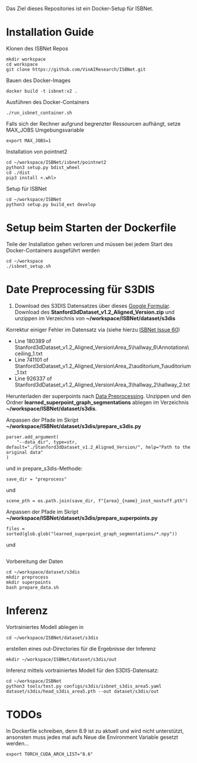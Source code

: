 Das Ziel dieses Repositories ist ein Docker-Setup für ISBNet.

# Installation Guide
Klonen des ISBNet Repos
```
mkdir workspace
cd workspace
git clone https://github.com/VinAIResearch/ISBNet.git
```

Bauen des Docker-Images
```
docker build -t isbnet:v2 .
```

Ausführen des Docker-Containers
```
./run_isbnet_container.sh
```
Falls sich der Rechner aufgrund begrenzter Ressourcen aufhängt, setze MAX_JOBS Umgebungsvariable
```
export MAX_JOBS=1
```
Installation von pointnet2
``` 
cd ~/workspace/ISBNet/isbnet/pointnet2
python3 setup.py bdist_wheel
cd ./dist
pip3 install <.whl>
```

Setup für ISBNet
```
cd ~/workspace/ISBNet
python3 setup.py build_ext develop
```


# Setup beim Starten der Dockerfile
Teile der Installation gehen verloren und müssen bei 
jedem Start des Docker-Containers ausgeführt werden

```
cd ~/workspace
./isbnet_setup.sh
```

# Date Preprocessing für S3DIS
1. Download des S3DIS Datensatzes über dieses [Google Formular](https://docs.google.com/forms/d/e/1FAIpQLScDimvNMCGhy_rmBA2gHfDu3naktRm6A8BPwAWWDv-Uhm6Shw/viewform?c=0&w=1).
Download des **Stanford3dDataset_v1.2_Aligned_Version.zip** und unzippen
im Verzeichnis von **~/workspace/ISBNet/dataset/s3dis**

Korrektur einiger Fehler im Datensatz via (siehe hierzu [ISBNet Issue 60](https://github.com/VinAIResearch/ISBNet/issues/60))
- Line 180389 of Stanford3dDataset_v1.2_Aligned_Version\Area_5\hallway_6\Annotations\ceiling_1.txt
- Line 741101 of Stanford3dDataset_v1.2_Aligned_Version\Area_2\auditorium_1\auditorium_1.txt
- Line 926337 of Stanford3dDataset_v1.2_Aligned_Version\Area_3\hallway_2\hallway_2.txt

Herunterladen der superpoints nach [Data Preprocessing](https://github.com/VinAIResearch/ISBNet/blob/master/dataset/README.md).
Unzippen und den Ordner **learned_superpoint_graph_segmentations** ablegen im Verzeichnis 
**~/workspace/ISBNet/dataset/s3dis**. 

Anpassen der Pfade im Skript **~/workspace/ISBNet/dataset/s3dis/prepare_s3dis.py**
```
parser.add_argument(
    "--data_dir", type=str, default="./Stanford3dDataset_v1.2_Aligned_Version/", help="Path to the original data"
)
```
und in prepare_s3dis-Methode:
``` 
save_dir = "preprocess"
``` 
und 
``` 
scene_pth = os.path.join(save_dir, f"{area}_{name}_inst_nostuff.pth")
```  

Anpassen der Pfade im Skript **~/workspace/ISBNet/dataset/s3dis/prepare_superpoints.py**
```
files = sorted(glob.glob("learned_superpoint_graph_segmentations/*.npy"))
``` 
und 
```torch.save((spp), f"superpoints/{area}_{room}.pth")

```

Vorbereitung der Daten 
```
cd ~/workspace/dataset/s3dis
mkdir preprocess
mkdir superpoints
bash prepare_data.sh
```

# Inferenz
Vortrainiertes Modell ablegen in 
```
cd ~/workspace/ISBNet/dataset/s3dis
```
erstellen eines out-Directories für die Ergebnisse der Inferenz
``` 
mkdir ~/workspace/ISBNet/dataset/s3dis/out
``` 

Inferenz mittels vortrainiertes Modell für den S3DIS-Datensatz:

```
cd ~/workspace/ISBNet
python3 tools/test.py configs/s3dis/isbnet_s3dis_area5.yaml dataset/s3dis/head_s3dis_area5.pth --out dataset/s3dis/out
```


# TODOs
In Dockerfile schreiben, denn 8.9 ist zu aktuell und wird nicht unterstützt, ansonsten muss jedes mal 
aufs Neue die Environment Variable gesetzt werden...
```
export TORCH_CUDA_ARCH_LIST="8.6"
```
